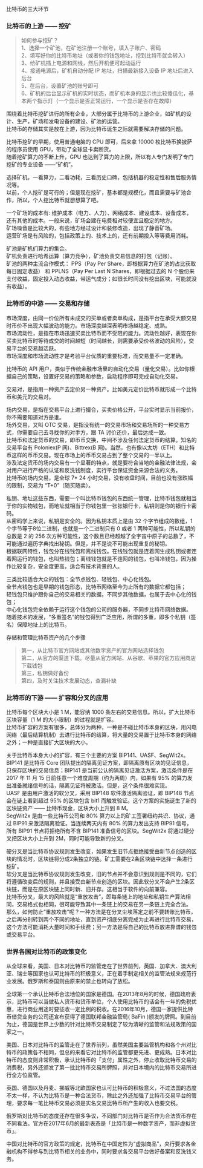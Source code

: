 
比特币的三大环节

### 比特币的上游 —— 挖矿
> 如何参与挖矿？  
> 1、选择一个矿池，在矿池注册一个账号，填入子账户、密码  
> 2、填写好你的比特币地址（或者你的钱包地址，挖到比特币就会转入）  
> 3、给矿机插上电源和网线，然后开机便可起动运行  
> 4、接通电源后，矿机自动分配 IP 地址，扫描最新接入设备 IP 地址后进入后台  
> 5、在后台，设置矿池的账号即可  
> 6、矿机的后台显示矿机的实时状态，而矿机本身的显示也比较傻瓜化，基本两个指示灯（一个显示是否正常运行，一个显示是否存在故障）  

围绕着比特币挖矿进行的所有企业，大部分属于比特币的上游企业，如矿机的设计、生产，矿场和发电设备的建设、矿池的运营。  
比特币的存储其实是放在上游，因为比特币诞生之际就需要解决存储的问题。  

比特币挖矿的早期，使用普通电脑的 CPU 即可，后来拿 10000 枚比特币换披萨的程序员使用 GPU，带动了全球显卡卖断货。   
随着挖矿算力的不断上升，GPU 也达到了算力的上限，所以有人专门发明了专门挖矿的专业设备 ——“矿机”。  

选择矿机，一看算力，二看功耗，三看历史口碑，包括机器的稳定性和售后服务情况等。  
以前，个人挖矿是可行的；但是现在挖矿，基本都是规模化，而且需要与矿池合作，所以，个人挖比特币就想想算了吧。  

一个矿场的成本有: 维护成本（电力、人力）、网络成本、建设成本、设备成本，还有其他的成本。一般来说，矿场会建在电费相对较便宜且稳定的地方。    
矿场噪音是比较大的，有些地方经过设计和装修改造，出现了静音矿场。  
运营矿场是有风险的，包括政策上的、技术上的，还有前期投入等等费用消耗。  

矿池是矿机们算力的集合。  
矿机负责进行哈希运算（算力竞争），矿池负责交易信息的打包（记账）。  
矿池的两种主流合作模式： PPS（Pay Per Share，即根据算力在矿池的占比获取每日固定收益） 和 PPLNS（Pay Per Last N Shares，即根据过去的 N 个股份来支付收益，固定投入动态收益，带运气成分；如很长时间没有挖出区块，可能就没有收益）。  

### 比特币的中游 —— 交易和存储
市场深度，由同一价位所有未成交的买单或者卖单构成，是指平台在承受大额交易时币价不出现大幅波动的能力。市场深度越深表明市场越稳定、成熟。  
市场流动性，是指在市场迅速买卖比特币而不受阻的能力。流动性越好，表现在你买卖比特币时等待成交的时间越短（时间越长，则需要承受价格波动的风险），交易平台的交易越活跃。  
市场深度和市场流动性才是考验平台优质的重要标准，而交易量不一定准确。  

比特币的 API 用户，类似于传统金融市场里的自动化交易（量化交易）。比如你根据自己的策略，设置好交易的策略和参数，启动程序即可完成自动化交易。  

交易对，是指用一种资产去定价另一种资产。比如美元定价比特币就形成一个比特币和美元的交易对。  

场内交易，是指在交易平台上进行撮合，买卖价格公开，平台实时显示当前报价，你不需要知道对方是谁。  
场外交易，又叫 OTC 交易，是指没有统一的交易市场和交易场所的一种交易方式，你需要自己去寻找你的对手方，跟 TA 讨价还价，最后达成一致。  
比特币和法定货币的交易，即币币交换，中间不涉及任何法定货币的结算。知名的交易平台有 Poloniex(P 网)、Bittrex(B 网)。当然，也有像以太坊（ETH）和比特币这样的币币交易。现在市场上的币币交易占到了整个交易的一半以上。  
涉及法定货币的场内交易有一个显著的特点，就是要符合当地的金融法律法规，会对用户进行严格的认证和反洗钱制度，实行平台保证资金来源合法的义务。  
比特币的场内交易，是全球 7* 24 小时交易，没有收盘时间，目前也没有涨跌幅的限制，交易为 “T+0”（随买随卖）。  

私钥、地址这些东西，需要一个叫比特币钱包的东西统一管理，比特币钱包就相当于你的实物钱包，而地址就相当于你钱包里一张张银行卡，私钥则是你的银行卡密码。  
从密码学上来说，私钥是安全的。因为私钥本质上是由 32 个字节组成的数组，1个字节等于8位二进制，也就是一个二进制只有 0 或者 1 两种可能性，所以私钥的总数是 2 的 256 次方种可能性，这个数且已经超越了全宇宙中原子的总数了，不可能通过遍历字典找出秘钥。但是，并不是说不可能出现重复的秘钥。  
根据联网特性，钱包分在线钱包和离线钱包。在线钱包就是连着网生成私钥或者连着网运行的钱包，也叫热钱包；离线钱包就是不连网的钱包，也叫冷钱包，因为操作比较复杂，安全度更高，适合有技术背景的人。  

三类比较适合大众的钱包：全节点钱包、轻钱包、中心化钱包。  
全节点钱包也是早期的钱包形态，比特币网络至今为止所有的数据它都包括；  
轻钱包只维护跟你自己的交易相关的数据，不同步其他数据，也属于去中心化的钱包；  
中心化钱包完全依赖于运行这个钱包的公司的服务器，不同步比特币网络数据。  
随着技术的发展，“多重签名”的钱包得到广泛应用，所谓的多重，即多个私钥（签名）保障地址上的比特币。  

存储和管理比特币资产的几个步骤
> 第一，从比特币官方网站或其他数字资产的官方网站选择钱包  
> 第二，从官方的渠道下载。尽量从官方网站、从谷歌、苹果的官方应用商店下载钱包  
> 第三，私钥做好备份  
> 第四，及时关注技术发展动态，查漏补缺  


### 比特币的下游 ——  扩容和分叉的应用
比特币每个区块大小是 1 M，能容纳 1000 条左右的交易信息。所以，扩大比特币区块容量（1 M 的大小限制）的过程就是扩容。  
比特币扩容的方案有很多，总体分为两种，一种是不碰比特币本身的区块，用闪电网络（最后结算机制）去进行比特币的结算，将大量的交易置于比特币本身的网络之外；一种是直接扩大区块的大小。  

关于比特币本身大小的扩容，有三个主要的方案 BIP141、UASF、SegWit2x。  
BIP141 是比特币 Core 团队提出的隔离见证方案，即隔离原有区块的见证信息，只保存区块的交易信息；BIP141 是当前公认的隔离见证激活方案，激活条件是在 2017 年 11 月 15 日前任意一个难度周期（约为两周）内，如果有 95% 的算力发出准备就绪信号的话，隔离见证将被激活。但是，这个条件很难实现。  
UASF 是由用户激活的软分叉，采用 BIP148 软件激活隔离验证，即 BIP148 节点会在链上看到超过 95% 的区块包含 bit1 而触发验证。这个方案的实施诞生了新的区块链资产 —— 比特币现金，区块大小上升到 8 M。  
SegWit2x 是由一些比特币公司和 80% 算力以上的矿工签署纽约共识、协议，通过 BIP91 来激活隔离验证。当连续两天内有 80% 的算力发出支持 BIP91 信号，所有 BIP91 节点将拒绝所有不含 BIP141 准备信号的区块。SegWit2x 将通过硬分叉把区块大小上升到 2M，同时可能导致新的分叉。  

硬分叉是当比特币协议规则发生改变，如果发生旧节点拒绝接受由新节点创造的区块的情况时，区块链将分成2条独立的链。矿工需要在2条区块链中选择一条进行挖矿。  
软分叉是当比特币协议规则发生改变，旧的节点并不会意识到规则是不同的，它们将遵循改变后的规则，并且接受由新节点创造的区块。因此软分叉不会产生2条区块链，而是在原区块链上同时新、旧并存。这相当于软件的向前兼容。  
比特币分叉，最大的风险就是“重放攻击”，即每条链上的地址和私钥生产算法相同，交易格式也相同，很可能导致其中一条链上的交易在另一条链上完全合法。  
那么，如何防止“重放攻击”呢？一种方法是在分叉尘埃落定之前不要转账比特币，之后再分别转到两个不同的地址，直到资产彻底分离完成为止再进行比特币交易，这个方法可能消耗大量时间和手续费；另一方法是将自己的比特币放进靠谱的钱包或交易平台。

### 世界各国对比特币的政策变化
从全球来看，美国、日本对比特币的监管走在了世界前列，英国、加拿大、澳大利亚、瑞士等国家也认可比特币的积极意义，正在着手制定相关的监管法规来规范行业发展。俄罗斯和泰国则由原来的禁止也转向了放松。  

全球第一个承认比特币合法地位的国家是德国。在2013年8月的时候，德国政府表示，比特币可以当做私人货币和货币单位，个人使用比特币的话会有一年的免税优惠，进行商业用途时要征收一定比例的税收。在2016年10月，德国一家提供比特币借贷业务的公司还宣布获得了德国联邦金融监管局( BaFin )颁发的牌照。到目前为止，德国是世界上少数的针对比特币交易制定了较为清晰的监管和法规政策的国家之一。  

美国、日本对比特币的监管走在了世界前列，虽然美国主要监管机构和各个州对比特币的政策各不相同，但总的来看它对比特币的监管都更先进、更成熟。日本对比特币的态度则非常积极，承认比特币的「支付」属性之外，停止收取比特币交易的消费税，另外还颁发了第一批比特币交易所牌照，并对日本境内的比特币交易所进行全方位监管。  

英国、德国以及丹麦、挪威等北欧国家也认可比特币的积极意义，不过法国的态度不太一样，不认为比特币是一种合法货币，除此之外还加强了比特币交易平台的管理，要求每一笔比特币交易必须是实名交易比特币所产生的收入也要交税。  

俄罗斯对比特币的态度还存在很多争议，不同部门对比特币是否作为合法货币存在不同看法。官方在2017年6月的最新表态是「比特币是一种数字资产，而非虚拟货币」。  

中国对比特币的官方政策的规定，比特币在中国定性为“虚拟商品”，央行要求各金融机构不得参与到比特币相关的业务中，同时要求各交易平台做好备案和反洗钱义务。  
